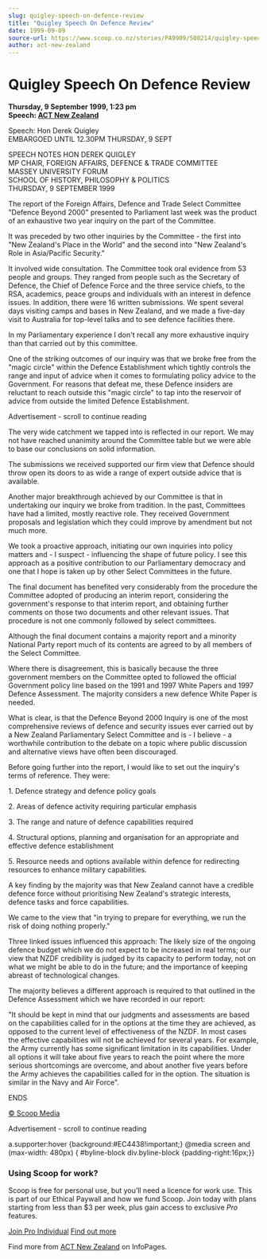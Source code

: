 ```yaml
---
slug: quigley-speech-on-defence-review
title: "Quigley Speech On Defence Review"
date: 1999-09-09
source-url: https://www.scoop.co.nz/stories/PA9909/S00214/quigley-speech-on-defence-review.htm
author: act-new-zealand
---
```

Quigley Speech On Defence Review
================================

**Thursday, 9 September 1999, 1:23 pm**  
**Speech: [ACT New Zealand](https://info.scoop.co.nz/ACT_New_Zealand)**

Speech: Hon Derek Quigley  
EMBARGOED UNTIL 12.30PM THURSDAY, 9 SEPT

SPEECH NOTES HON DEREK QUIGLEY  
MP CHAIR, FOREIGN AFFAIRS, DEFENCE & TRADE COMMITTEE  
MASSEY UNIVERSITY FORUM  
SCHOOL OF HISTORY, PHILOSOPHY & POLITICS  
THURSDAY, 9 SEPTEMBER 1999

The report of the Foreign Affairs, Defence and Trade Select Committee "Defence Beyond 2000" presented to Parliament last week was the product of an exhaustive two year inquiry on the part of the Committee.

It was preceded by two other inquiries by the Committee - the first into "New Zealand's Place in the World" and the second into "New Zealand's Role in Asia/Pacific Security."

It involved wide consultation. The Committee took oral evidence from 53 people and groups. They ranged from people such as the Secretary of Defence, the Chief of Defence Force and the three service chiefs, to the RSA, academics, peace groups and individuals with an interest in defence issues. In addition, there were 16 written submissions. We spent several days visiting camps and bases in New Zealand, and we made a five-day visit to Australia for top-level talks and to see defence facilities there.

In my Parliamentary experience I don't recall any more exhaustive inquiry than that carried out by this committee.

One of the striking outcomes of our inquiry was that we broke free from the "magic circle" within the Defence Establishment which tightly controls the range and input of advice when it comes to formulating policy advice to the Government. For reasons that defeat me, these Defence insiders are reluctant to reach outside this "magic circle" to tap into the reservoir of advice from outside the limited Defence Establishment.

Advertisement - scroll to continue reading





The very wide catchment we tapped into is reflected in our report. We may not have reached unanimity around the Committee table but we were able to base our conclusions on solid information.

The submissions we received supported our firm view that Defence should throw open its doors to as wide a range of expert outside advice that is available.

Another major breakthrough achieved by our Committee is that in undertaking our inquiry we broke from tradition. In the past, Committees have had a limited, mostly reactive role. They received Government proposals and legislation which they could improve by amendment but not much more.

We took a proactive approach, initiating our own inquiries into policy matters and - I suspect - influencing the shape of future policy. I see this approach as a positive contribution to our Parliamentary democracy and one that I hope is taken up by other Select Committees in the future.

The final document has benefited very considerably from the procedure the Committee adopted of producing an interim report, considering the government's response to that interim report, and obtaining further comments on those two documents and other relevant issues. That procedure is not one commonly followed by select committees.

Although the final document contains a majority report and a minority National Party report much of its contents are agreed to by all members of the Select Committee.

Where there is disagreement, this is basically because the three government members on the Committee opted to followed the official Government policy line based on the 1991 and 1997 White Papers and 1997 Defence Assessment. The majority considers a new defence White Paper is needed.

What is clear, is that the Defence Beyond 2000 Inquiry is one of the most comprehensive reviews of defence and security issues ever carried out by a New Zealand Parliamentary Select Committee and is - I believe - a worthwhile contribution to the debate on a topic where public discussion and alternative views have often been discouraged.

Before going further into the report, I would like to set out the inquiry's terms of reference. They were:

1\. Defence strategy and defence policy goals

2\. Areas of defence activity requiring particular emphasis

3\. The range and nature of defence capabilities required

4\. Structural options, planning and organisation for an appropriate and effective defence establishment

5\. Resource needs and options available within defence for redirecting resources to enhance military capabilities.

A key finding by the majority was that New Zealand cannot have a credible defence force without prioritising New Zealand's strategic interests, defence tasks and force capabilities.

We came to the view that "in trying to prepare for everything, we run the risk of doing nothing properly."

Three linked issues influenced this approach: The likely size of the ongoing defence budget which we do not expect to be increased in real terms; our view that NZDF credibility is judged by its capacity to perform today, not on what we might be able to do in the future; and the importance of keeping abreast of technological changes.

The majority believes a different approach is required to that outlined in the Defence Assessment which we have recorded in our report:

"It should be kept in mind that our judgments and assessments are based on the capabilities called for in the options at the time they are achieved, as opposed to the current level of effectiveness of the NZDF. In most cases the effective capabilities will not be achieved for several years. For example, the Army currently has some significant limitation in its capabilities. Under all options it will take about five years to reach the point where the more serious shortcomings are overcome, and about another five years before the Army achieves the capabilities called for in the option. The situation is similar in the Navy and Air Force".

  
ENDS

[© Scoop Media](http://www.scoop.co.nz/about/terms.html)  

Advertisement - scroll to continue reading



a.supporter:hover {background:#EC4438!important;} @media screen and (max-width: 480px) { #byline-block div.byline-block {padding-right:16px;}}

### Using Scoop for work?

Scoop is free for personal use, but you’ll need a licence for work use. This is part of our Ethical Paywall and how we fund Scoop. Join today with plans starting from less than $3 per week, plus gain access to exclusive _Pro_ features.  
  
[Join Pro Individual](https://pro.scoop.co.nz/Individual/?from=ProIn24) [Find out more](https://pro.scoop.co.nz/using-scoop-for-work/?from=ProIn24)

Find more from [ACT New Zealand](https://info.scoop.co.nz/ACT_New_Zealand) on InfoPages.
